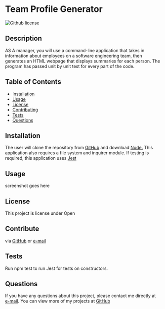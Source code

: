 # Team Profile Generator

![Github license](http://img.shields.io/badge/license-Open-blue.svg)

## Description

AS A manager, you will use a command-line application that takes in information about employees on a software engineering team, then generates an HTML webpage that displays summaries for each person. The program has passed unit by unit test for every part of the code.

## Table of Contents

- [Installation](#installation)
- [Usage](#usage)
- [License](#license)
- [Contributing](#contributing)
- [Tests](#tests)
- [Questions](#questions)

## Installation

The user will clone the repository from [GitHub](#https://github.com/icyhobbs/teamProfileGenerator) and download [Node.](#https://nodejs.org/en/) This application also requires a file system and inquirer module. If testing is required, this application uses [Jest](#https://jestjs.io/)

## Usage

screenshot goes here

## License

This project is license under Open

## Contribute

via [GitHub](#https://github.com/icyhobbs/teamProfileGenerator) or [e-mail](#trackvinny@gmail.com)

## Tests

Run npm test to run Jest for tests on constructors.

## Questions

If you have any questions about this project, please contact me directly at [e-mail](#trackvinny@gmail.com). You can view more of my projects at [GitHub](#https://github.com/icyhobbs)
